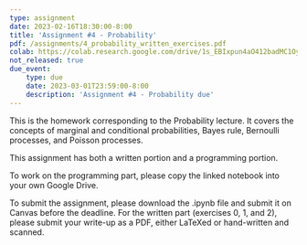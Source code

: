 ```yaml
---
type: assignment
date: 2023-02-16T18:30:00-8:00
title: 'Assignment #4 - Probability'
pdf: /assignments/4_probability_written_exercises.pdf
colab: https://colab.research.google.com/drive/1s_EBIxpun4aO412badMC1OyaWlLlXbGV?usp=share_link
not_released: true
due_event: 
    type: due
    date: 2023-03-01T23:59:00-8:00
    description: 'Assignment #4 - Probability due'
---
```

This is the homework corresponding to the Probability lecture. It covers the concepts of marginal and conditional probabilities, Bayes rule, Bernoulli processes, and Poisson processes.

This assignment has both a written portion and a programming portion. 

To work on the programming part, please copy the linked notebook into your own Google Drive. 

To submit the assignment, please download the .ipynb file and submit it on Canvas before the deadline. For the written part (exercises 0, 1, and 2), please submit your write-up as a PDF, either LaTeXed or hand-written and scanned.

